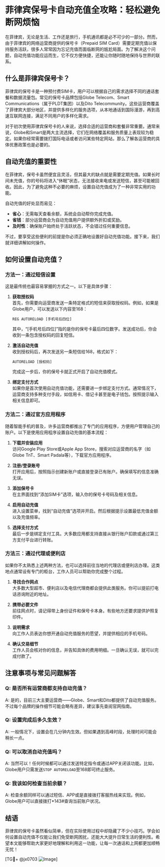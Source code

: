 # 菲律宾保号卡自动充值全攻略：轻松避免断网烦恼

在菲律宾，无论是生活、工作还是旅行，手机通讯都是必不可少的一部分。然而，由于菲律宾的网络运营商提供的保号卡（Prepaid SIM Card）需要定期充值以保持服务活跃，很多人常常因为忘记充值而面临断网的尴尬局面。为了解决这个问题，自动充值功能应运而生，它不仅方便快捷，还能让你随时随地保持与世界的联系。

## 什么是菲律宾保号卡？

菲律宾的保号卡是一种预付费SIM卡，用户可以根据自己的需求选择不同的通话套餐和数据流量包。常见的保号卡品牌包括Globe Telecom、Smart Communications（属于PLDT集团）以及Dito Telecommunity。这些运营商覆盖了菲律宾大部分地区，并提供多样化的服务选项，从本地通话到国际漫游，再到高速互联网连接，满足不同用户的多样化需求。

对于初次使用菲律宾保号卡的人来说，选择合适的运营商和套餐非常重要。通常来说，Globe和Smart是两大主流选择，它们在网络覆盖和服务质量上表现较为稳定。如果你经常需要拨打国际电话或者访问某些特定网站，那么了解各运营商的具体优惠政策也是必要的。

## 自动充值的重要性

在菲律宾，保号卡虽然便宜且灵活，但其最大的缺点就是需要定期充值。如果长时间未充值，你的号码将进入“休眠”状态，无法接收来电或发送短信，甚至可能被回收。因此，为了避免这种不必要的麻烦，设置自动充值成为了一种非常实用的功能。

自动充值的好处显而易见：
- **省心**：无需每天查看余额，系统会自动帮你完成充值。
- **省钱**：部分运营商会为自动充值用户提供额外折扣或奖励。
- **及时性**：确保账户始终处于活跃状态，不会错过任何重要信息。

不过，要享受这些便利的前提是你必须正确地设置好自动充值功能。接下来，我们就详细讲解如何操作。

## 如何设置自动充值？

### 方法一：通过短信设置
这是最传统也最容易掌握的方式之一。以下是具体步骤：

1. **获取授权码**  
   首先，你需要向运营商发送一条特定格式的短信来获取授权码。例如，如果是Globe用户，可以发送以下内容至168：
   ```
   REG AUTORELOAD [手机号后四位]
   ```
   其中，“[手机号后四位]”指的是你的保号卡最后四位数字。发送成功后，你会收到一条包含授权码的回复短信。

2. **激活自动充值**  
   收到授权码后，再次发送另一条短信给168，格式如下：
   ```
   AUTORELOAD [授权码]
   ```
   完成这一步后，你的保号卡就正式开启了自动充值模式。

3. **绑定支付方式**  
   如果你是首次使用自动充值功能，还需要进一步绑定支付方式。通常情况下，运营商支持多种支付手段，如信用卡、借记卡甚至是电子钱包。按照提示输入相关信息即可。

### 方法二：通过官方应用程序
随着智能手机的普及，许多运营商都推出了专门的应用程序，方便用户管理自己的账户。以下是使用应用程序设置自动充值的基本流程：

1. **下载并安装应用**  
   访问Google Play Store或Apple App Store，搜索对应运营商的名字（如Globe TnT、Smart Padala等），下载官方应用程序。

2. **注册/登录账号**  
   打开应用后，按照指示创建新账户或直接登录已有账户。确保填写的信息准确无误。

3. **添加保号卡**  
   在主界面找到“添加SIM卡”选项，输入你的保号卡号码及相关信息。

4. **启用自动充值**  
   进入设置菜单，找到“自动充值”选项并开启。然后根据提示设置最低充值金额以及充值频率。

5. **选择支付方式**  
   最后一步是绑定支付工具。大多数应用都支持直接从银行账户扣款或通过第三方支付平台进行转账。

### 方法三：通过代理或便利店
如果你不太熟悉上述两种方法，也可以选择前往当地的代理店或便利店办理。这类地点通常设有专门的柜台，工作人员可以帮助你完成整个过程。

1. **寻找合作网点**  
   大多数大型超市、便利店以及电信代理商都会提供此类服务。你可以提前打电话咨询附近的地址。

2. **携带必要文件**  
   前往网点时，请记得带上身份证件和保号卡本身。有些地方还要求提供护照复印件。

3. **说明需求**  
   向工作人员表达你想开通自动充值服务的愿望，并提供相应的手机号码。

4. **确认交易细节**  
   工作人员会核对你的信息，并告知具体的费用明细。一旦确认无误，就可以完成付款了。

## 注意事项与常见问题解答

### Q: 是否所有运营商都支持自动充值？
A: 是的，目前三大主要运营商——Globe、Smart和Dito都提供了自动充值服务。不过每个品牌的操作细节可能会略有差异，建议事先查阅官网指南。

### Q: 设置完成后多久生效？
A: 一般情况下，设置会在几分钟内生效。但如果遇到高峰时段，处理时间可能会稍长一点。

### Q: 可以取消自动充值吗？
A: 当然可以！任何时候都可以通过发送特定指令或通过APP关闭该功能。比如，Globe用户只需发送`STOP AUTORELOAD`至168即可终止服务。

### Q: 我该如何检查当前余额？
A: 检查余额同样可以通过短信、APP或是直接拨打客服热线来实现。例如，Globe用户可以直接拨打*143#查询当前账户状况。

## 结语

菲律宾的保号卡虽然看似简单，但在实际使用过程中却隐藏了不少小技巧。学会如何设置自动充值不仅能让我们免受断网困扰，还能大大提升日常生活的便利性。希望本文能够帮助大家更好地理解和利用这一功能，让每一次通话和上网都更加顺畅无忧！

[TG💪+ @jx0703 ![Image](https://github.com/user-attachments/assets/dbca1d08-cadb-493c-b0ec-ad6f7a83f270)]